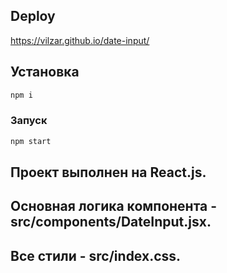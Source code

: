 ## Deploy
https://vilzar.github.io/date-input/

## Установка

```sh
npm i
```

### Запуск

```sh
npm start
```


## Проект выполнен на React.js. <br/>
## Основная логика компонента - src/components/DateInput.jsx. <br/>
## Все стили - src/index.css.
